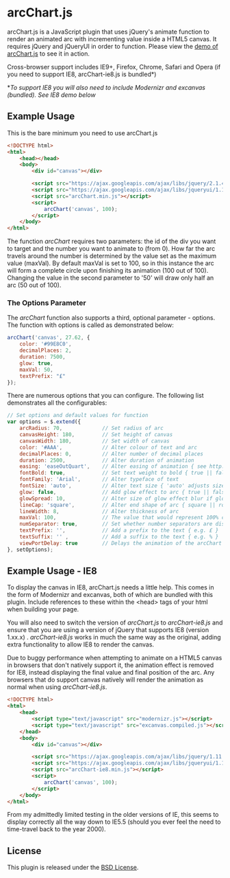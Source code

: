arcChart.js
========

arcChart.js is a JavaScript plugin that uses jQuery's animate function to render an animated arc with incrementing value inside a HTML5 canvas. It requires jQuery and jQueryUI in order to function. Please view the [demo of arcChart.js](http://bludino.github.io/arcChart/) to see it in action.

Cross-browser support includes IE9+, Firefox, Chrome, Safari and Opera (if you need to support IE8, arcChart-ie8.js is bundled*)

**To support IE8 you will also need to include Modernizr and excanvas (bundled). See IE8 demo below*

Example Usage
--------

This is the bare minimum you need to use arcChart.js

```html
<!DOCTYPE html>
<html>
    <head></head>
    <body>
        <div id="canvas"></div>

        <script src="https://ajax.googleapis.com/ajax/libs/jquery/2.1.4/jquery.min.js"></script>
        <script src="https://ajax.googleapis.com/ajax/libs/jqueryui/1.11.4/jquery-ui.min.js"></script>
        <script src="arcChart.min.js"></script>
        <script>
            arcChart('canvas', 100);
        </script>
    </body>
</html>
```

The function *arcChart* requires two parameters: the id of the div you want to target and the number you want to animate to (from 0). How far the arc travels around the number is determined by the value set as the maximum value (maxVal). By default maxVal is set to 100, so in this instance the arc will form a complete circle upon finishing its animation (100 out of 100). Changing the value in the second parameter to '50' will draw only half an arc (50 out of 100).

### The Options Parameter


The *arcChart* function also supports a third, optional parameter - options. The function with options is called as demonstrated below:

```js
arcChart('canvas', 27.62, {
    color: '#99E8C0',
    decimalPlaces: 2,
    duration: 7500,
    glow: true,
    maxVal: 50,
    textPrefix: "£"
});
```

There are numerous options that you can configure. The following list demonstrates all the configurables:

```js
// Set options and default values for function
var options = $.extend({
    arcRadius: 70,             // Set radius of arc
    canvasHeight: 180,         // Set height of canvas
    canvasWidth: 180,          // Set width of canvas
    color: '#AAA',             // Alter colour of text and arc
    decimalPlaces: 0,          // Alter number of decimal places
    duration: 2500,            // Alter duration of animation
    easing: 'easeOutQuart',    // Alter easing of animation { see http://jqueryui.com/easing/ for options }
    fontBold: true,            // Set text weight to bold { true || false }
    fontFamily: 'Arial',       // Alter typeface of text
    fontSize: 'auto',          // Alter text size { 'auto' adjusts size based on length of value. Include units if not auto - e.g. 2em, 15px }
    glow: false,               // Add glow effect to arc { true || false }
    glowSpread: 10,        	   // Alter size of glow effect blur if glow = true
    lineCap: 'square',         // Alter end shape of arc { square || round }
    lineWidth: 8,              // Alter thickness of arc
    maxVal: 100,               // The value that would represent 100% completion of the arc
    numSeparator: true,        // Set whether number separators are displayed between each '000' { true || false }
    textPrefix: '',            // Add a prefix to the text { e.g. £ }
    textSuffix: '' ,           // Add a suffix to the text { e.g. % }
    viewPortDelay: true        // Delays the animation of the arcChart until it enters the viewport { requires jquery.waypoints.js }
}, setOptions);
```

Example Usage - IE8
--------

To display the canvas in IE8, arcChart.js needs a little help. This comes in the form of Modernizr and excanvas, both of which are bundled with this plugin. Include references to these within the &lt;head&gt; tags of your html when building your page.

You will also need to switch the version of *arcChart.js* to *arcChart-ie8.js* and ensure that you are using a version of jQuery that supports IE8 (version 1.xx.x) . *arcChart-ie8.js* works in much the same way as the original, adding extra functionality to allow IE8 to render the canvas.

Due to buggy performance when attempting to animate on a HTML5 canvas in browsers that don't natively support it, the animation effect is removed for IE8, instead displaying the final value and final position of the arc. Any browsers that do support canvas natively will render the animation as normal when using *arcChart-ie8.js*.

```html
<!DOCTYPE html>
<html>
    <head>
        <script type="text/javascript" src="modernizr.js"></script>
        <script type="text/javascript" src="excanvas.compiled.js"></script>
    </head>
    <body>
        <div id="canvas"></div>

        <script src="https://ajax.googleapis.com/ajax/libs/jquery/1.11.1/jquery.min.js"></script>
        <script src="https://ajax.googleapis.com/ajax/libs/jqueryui/1.11.4/jquery-ui.min.js"></script>
        <script src="arcChart-ie8.min.js"></script>
        <script>
            arcChart('canvas', 100);
        </script>
    </body>
</html>
```

From my admittedly limited testing in the older versions of IE, this seems to display correctly all the way down to IE5.5 (should you ever feel the need to time-travel back to the year 2000).

License
-----

This plugin is released under the [BSD License](http://opensource.org/licenses/BSD-3-Clause).